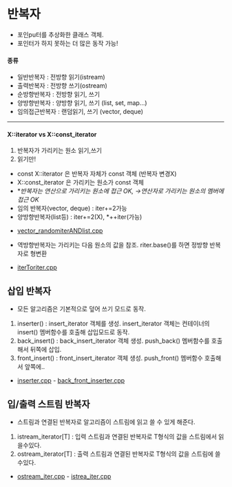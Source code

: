# 반복자
* 포인pu터를 추상화한 클래스 객체.
* 포인터가 하지 못하는 더 많은 동작 가능!
#### 종류
* 일반반복자 : 전방향 읽기(istream)
* 출력반복자 : 전방향 쓰기(ostream)
* 순방향반복자 : 전방향 읽기, 쓰기
* 양방향반복자 : 양방향 읽기, 쓰기 (list, set, map...)
* 임의접근반복자 : 랜덤읽기, 쓰기 (vector, deque)
---------------------------------------------
#### X::iterator vs X::const_iterator
1. 반복자가 가리키는 원소 읽기,쓰기 
2. 읽기만!
* const X::iterator 은 반복자 자체가 const 객체 (반복자 변경X)
* X::const_iterator 은 가리키는 원소가 const 객체	
* **반복자는 *연산으로 가리키는 원소에 접근 OK, ->연산자로 가리키는 원소의 멤버에 접근 OK**
* 임의 반복자(vector, deque) : iter+=2가능
* 양방향반복자(list등) : iter+=2(X), *++iter(가능)
- [vector_randomiterANDlist.cpp]()
* 역방향반복자는 가리키는 다음 원소의 값을 참조. riter.base()를 하면 정방향 반복자로 형변환
- [iterToriter.cpp]() 
## 삽입 반복자
* 모든 알고리즘은 기본적으로 덮어 쓰기 모드로 동작.
1. inserter() : insert_iterator 객체를 생성. insert_iterator 객체는 컨테이너의 insert() 멤버함수를 호출해 삽입모드로 동작.
2. back_insert() : back_insert_iterator 객체 생성.  push_back() 멤버함수를 호출해서 뒤쪽에 삽입.
3. front_insert() : front_insert_iterator 객체 생성. push_front() 멤버함수 호출해서 앞쪽에..
- [inserter.cpp]()    - [back_front_inserter.cpp]()
## 입/출력 스트림 반복자
* 스트림과 연결된 반복자로 알고리즘이 스트림에 읽고 쓸 수 있게 해준다.
1. istream_iterator[T] : 입력 스트림과 연결된 반복자로 T형식의 값을 스트림에서 읽을수있다.
2. ostream_iterator[T] : 출력 스트림과 연결된 반복자로 T형식의 값을 스트림에 쓸수있다.
- [ostream_iter.cpp]()    - [istrea_iter.cpp]()


